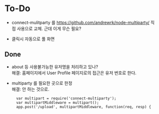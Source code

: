 # To-Do

* connect-mulitparty 를 https://github.com/andrewrk/node-multiparty/ 직접 사용으로 교체.
근데 이게 무슨 필요?

* 클릭시 자동으로 풀 화면

## Done

* about 등 사용불가능한 유저명을 처리하고 있나?  
  해결: 홈페이지에서 User Profile 페이지로의 접근은 유저 번호로 한다.

* multiparty 를 필요한 곳으로 한정  
  해결: 안 하는 것으로.

        var multipart = require('connect-multiparty');
        var multipartMiddleware = multipart();
        app.post('/upload', multipartMiddleware, function(req, resp) {
